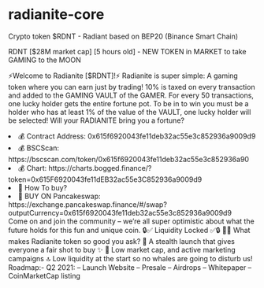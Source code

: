 # radianite-core
Crypto token $RDNT - Radiant based on BEP20 (Binance Smart Chain)

RDNT [$28M market cap] [5 hours old] - NEW TOKEN in MARKET to take GAMING to the MOON

⚡️Welcome to Radianite [$RDNT]!⚡️ 
Radianite is super simple: A gaming token where you can earn just by trading! 10% is taxed on every transaction and added to the GAMING VAULT of the GAMER. For every 50 transactions, one lucky holder gets the entire fortune pot. To be in to win you must be a holder who has at least 1% of the value of the VAULT, one lucky holder will be selected! Will your RADIANITE bring you a fortune?
<li>💰 Contract Address: 0x615f6920043fe11deb32ac55e3c852936a9009d9</li>
<li>💰 BSCScan: https://bscscan.com/token/0x615f6920043fe11deb32ac55e3c852936a90</li>
<li>💰 Chart: https://charts.bogged.finance/?token=0x615F6920043fe11dEB32ac55e3C852936a9009d9</li>
<li>🚀 How To buy?</li>
<li>🥞 BUY ON Pancakeswap: https://exchange.pancakeswap.finance/#/swap?outputCurrency=0x615f6920043fe11deb32ac55e3c852936a9009d9</li>
Come on and join the community – we’re all super optimistic about what the future holds for this fun and unique coin.
🔒✅ Liquidity Locked ✅🔒
🚀✨ What makes Radianite token so good you ask?
🌈 A stealth launch that gives everyone a fair shot to buy ✨
🌈 Low market cap, and active marketing campaigns 🔝
Low liquidity at the start so no whales are going to disturb us!
Roadmap:-
Q2 2021:
– Launch Website
– Presale
– Airdrops
– Whitepaper
– CoinMarketCap listing
